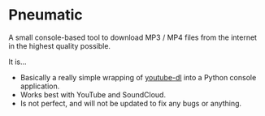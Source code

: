 # Pneumatic
A small console-based tool to download MP3 / MP4 files from the internet in the highest quality possible.

It is...

- Basically a really simple wrapping of [youtube-dl](https://github.com/ytdl-org/youtube-dl/blob/master/README.md) into a Python console application.
- Works best with YouTube and SoundCloud.
- Is not perfect, and will not be updated to fix any bugs or anything.
